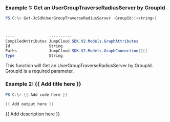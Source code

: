 ### Example 1: Get an UserGroupTraverseRadiusServer by GroupId
```powershell
PS C:\> Get-JcSdkUserGroupTraverseRadiusServer -GroupId:(<string>)



----               ----------
CompiledAttributes JumpCloud.SDK.V2.Models.GraphAttributes
Id                 String
Paths              JumpCloud.SDK.V2.Models.GraphConnection[][]
Type               String


```

This function will Get an UserGroupTraverseRadiusServer by GroupId. GroupId is a required parameter.

### Example 2: {{ Add title here }}
```powershell
PS C:\> {{ Add code here }}

{{ Add output here }}
```

{{ Add description here }}

